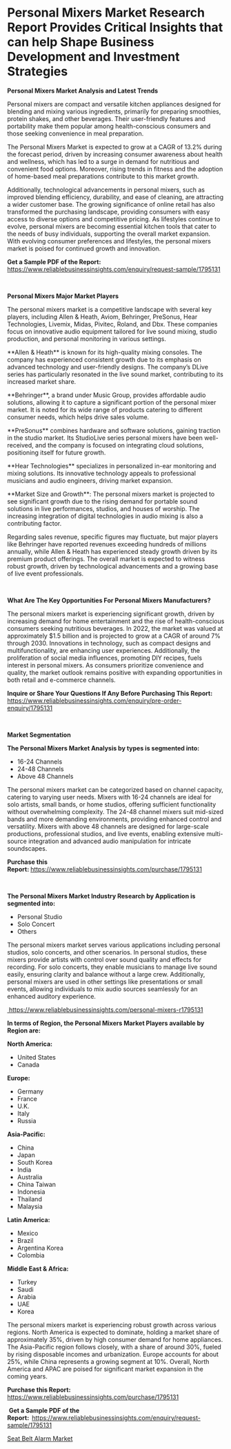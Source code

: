 <p><h1>Personal Mixers Market Research Report Provides Critical Insights that can help Shape Business Development and Investment Strategies</h1></p><p><strong>Personal Mixers Market Analysis and Latest Trends</strong></p>
<p><p>Personal mixers are compact and versatile kitchen appliances designed for blending and mixing various ingredients, primarily for preparing smoothies, protein shakes, and other beverages. Their user-friendly features and portability make them popular among health-conscious consumers and those seeking convenience in meal preparation.</p><p>The Personal Mixers Market is expected to grow at a CAGR of 13.2% during the forecast period, driven by increasing consumer awareness about health and wellness, which has led to a surge in demand for nutritious and convenient food options. Moreover, rising trends in fitness and the adoption of home-based meal preparations contribute to this market growth.</p><p>Additionally, technological advancements in personal mixers, such as improved blending efficiency, durability, and ease of cleaning, are attracting a wider customer base. The growing significance of online retail has also transformed the purchasing landscape, providing consumers with easy access to diverse options and competitive pricing. As lifestyles continue to evolve, personal mixers are becoming essential kitchen tools that cater to the needs of busy individuals, supporting the overall market expansion. With evolving consumer preferences and lifestyles, the personal mixers market is poised for continued growth and innovation.</p></p>
<p><strong>Get a Sample PDF of the Report:&nbsp;</strong> <a href="https://www.reliablebusinessinsights.com/enquiry/request-sample/1795131?utm_campaign=2318&utm_medium=2&utm_source=Github&utm_content=ia&utm_term=04042025&utm_id=personal-mixers">https://www.reliablebusinessinsights.com/enquiry/request-sample/1795131</a></p>
<p>&nbsp;</p>
<p><strong>Personal Mixers Major Market Players</strong></p>
<p><p>The personal mixers market is a competitive landscape with several key players, including Allen & Heath, Aviom, Behringer, PreSonus, Hear Technologies, Livemix, Midas, Pivitec, Roland, and Dbx. These companies focus on innovative audio equipment tailored for live sound mixing, studio production, and personal monitoring in various settings.</p><p>**Allen & Heath** is known for its high-quality mixing consoles. The company has experienced consistent growth due to its emphasis on advanced technology and user-friendly designs. The company’s DLive series has particularly resonated in the live sound market, contributing to its increased market share.</p><p>**Behringer**, a brand under Music Group, provides affordable audio solutions, allowing it to capture a significant portion of the personal mixer market. It is noted for its wide range of products catering to different consumer needs, which helps drive sales volume.</p><p>**PreSonus** combines hardware and software solutions, gaining traction in the studio market. Its StudioLive series personal mixers have been well-received, and the company is focused on integrating cloud solutions, positioning itself for future growth.</p><p>**Hear Technologies** specializes in personalized in-ear monitoring and mixing solutions. Its innovative technology appeals to professional musicians and audio engineers, driving market expansion.</p><p>**Market Size and Growth**: The personal mixers market is projected to see significant growth due to the rising demand for portable sound solutions in live performances, studios, and houses of worship. The increasing integration of digital technologies in audio mixing is also a contributing factor.</p><p>Regarding sales revenue, specific figures may fluctuate, but major players like Behringer have reported revenues exceeding hundreds of millions annually, while Allen & Heath has experienced steady growth driven by its premium product offerings. The overall market is expected to witness robust growth, driven by technological advancements and a growing base of live event professionals.</p></p>
<p>&nbsp;</p>
<p><strong>What Are The Key Opportunities For Personal Mixers Manufacturers?</strong></p>
<p><p>The personal mixers market is experiencing significant growth, driven by increasing demand for home entertainment and the rise of health-conscious consumers seeking nutritious beverages. In 2022, the market was valued at approximately $1.5 billion and is projected to grow at a CAGR of around 7% through 2030. Innovations in technology, such as compact designs and multifunctionality, are enhancing user experiences. Additionally, the proliferation of social media influences, promoting DIY recipes, fuels interest in personal mixers. As consumers prioritize convenience and quality, the market outlook remains positive with expanding opportunities in both retail and e-commerce channels.</p></p>
<p><strong>Inquire or Share Your Questions If Any Before Purchasing This Report:</strong> <a href="https://www.reliablebusinessinsights.com/enquiry/pre-order-enquiry/1795131?utm_campaign=2318&utm_medium=2&utm_source=Github&utm_content=ia&utm_term=04042025&utm_id=personal-mixers">https://www.reliablebusinessinsights.com/enquiry/pre-order-enquiry/1795131</a></p>
<p>&nbsp;</p>
<p><strong>Market Segmentation</strong></p>
<p><strong>The Personal Mixers Market Analysis by types is segmented into:</strong></p>
<p><ul><li>16-24 Channels</li><li>24-48 Channels</li><li>Above 48 Channels</li></ul></p>
<p><p>The personal mixers market can be categorized based on channel capacity, catering to varying user needs. Mixers with 16-24 channels are ideal for solo artists, small bands, or home studios, offering sufficient functionality without overwhelming complexity. The 24-48 channel mixers suit mid-sized bands and more demanding environments, providing enhanced control and versatility. Mixers with above 48 channels are designed for large-scale productions, professional studios, and live events, enabling extensive multi-source integration and advanced audio manipulation for intricate soundscapes.</p></p>
<p><strong>Purchase this Report:&nbsp;</strong><a href="https://www.reliablebusinessinsights.com/purchase/1795131?utm_campaign=2318&utm_medium=2&utm_source=Github&utm_content=ia&utm_term=04042025&utm_id=personal-mixers">https://www.reliablebusinessinsights.com/purchase/1795131</a></p>
<p>&nbsp;</p>
<p><strong>The Personal Mixers Market Industry Research by Application is segmented into:</strong></p>
<p><ul><li>Personal Studio</li><li>Solo Concert</li><li>Others</li></ul></p>
<p><p>The personal mixers market serves various applications including personal studios, solo concerts, and other scenarios. In personal studios, these mixers provide artists with control over sound quality and effects for recording. For solo concerts, they enable musicians to manage live sound easily, ensuring clarity and balance without a large crew. Additionally, personal mixers are used in other settings like presentations or small events, allowing individuals to mix audio sources seamlessly for an enhanced auditory experience.</p></p>
<p><a href="https://www.reliablebusinessinsights.com/personal-mixers-r1795131?utm_campaign=2318&utm_medium=2&utm_source=Github&utm_content=ia&utm_term=04042025&utm_id=personal-mixers">&nbsp;https://www.reliablebusinessinsights.com/personal-mixers-r1795131</a></p>
<p><strong>In terms of Region, the Personal Mixers Market Players available by Region are:</strong></p>
<p>
    <p> <strong> North America: </strong>
        <ul>
            <li>United States</li>
            <li>Canada</li>
        </ul>
        </p> 
    <p> <strong> Europe: </strong>
        <ul>
            <li>Germany</li>
            <li>France</li>
            <li>U.K.</li>
            <li>Italy</li>
            <li>Russia</li>
        </ul>
        </p> 
    <p> <strong> Asia-Pacific: </strong>
        <ul>
            <li>China</li>
            <li>Japan</li>
            <li>South Korea</li>
            <li>India</li>
            <li>Australia</li>
            <li>China Taiwan</li>
            <li>Indonesia</li>
            <li>Thailand</li>
            <li>Malaysia</li>
        </ul>
        </p> 
    <p> <strong> Latin America: </strong>
        <ul>
            <li>Mexico</li>
            <li>Brazil</li>
            <li>Argentina Korea</li>
            <li>Colombia</li>
        </ul>
        </p> 
    <p> <strong> Middle East & Africa: </strong>
        <ul>
            <li>Turkey</li>
            <li>Saudi</li>
            <li>Arabia</li>
            <li>UAE</li>
            <li>Korea</li>
        </ul>
    </p>
    </p>
<p><p>The personal mixers market is experiencing robust growth across various regions. North America is expected to dominate, holding a market share of approximately 35%, driven by high consumer demand for home appliances. The Asia-Pacific region follows closely, with a share of around 30%, fueled by rising disposable incomes and urbanization. Europe accounts for about 25%, while China represents a growing segment at 10%. Overall, North America and APAC are poised for significant market expansion in the coming years.</p></p>
<p><strong>Purchase this Report: </strong><a href="https://www.reliablebusinessinsights.com/purchase/1795131?utm_campaign=2318&utm_medium=2&utm_source=Github&utm_content=ia&utm_term=04042025&utm_id=personal-mixers">https://www.reliablebusinessinsights.com/purchase/1795131</a></p>
<p>&nbsp;<strong>Get a Sample PDF of the Report:&nbsp;&nbsp;</strong><a href="https://www.reliablebusinessinsights.com/enquiry/request-sample/1795131?utm_campaign=2318&utm_medium=2&utm_source=Github&utm_content=ia&utm_term=04042025&utm_id=personal-mixers">https://www.reliablebusinessinsights.com/enquiry/request-sample/1795131</a></p>
<p><strong></strong></p>
<p><p><a href="https://github.com/AlisaRowe24/Market-Research-Report-List-2/blob/main/seat-belt-alarm-market.md?utm_campaign=2318&utm_medium=2&utm_source=Github&utm_content=ia&utm_term=04042025&utm_id=personal-mixers">Seat Belt Alarm Market</a></p></p>